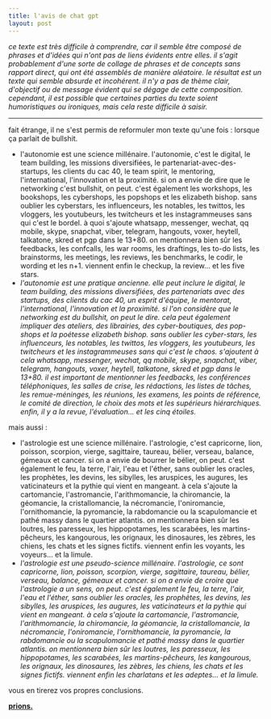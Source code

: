 ```yaml
---
title: l'avis de chat gpt
layout: post
---
```


*ce texte est très difficile à comprendre, car il semble être composé de phrases et d'idées qui n'ont pas de liens évidents entre elles. il s'agit probablement d'une sorte de collage de phrases et de concepts sans rapport direct, qui ont été assemblés de manière aléatoire. le résultat est un texte qui semble absurde et incohérent. il n'y a pas de thème clair, d'objectif ou de message évident qui se dégage de cette composition. cependant, il est possible que certaines parties du texte soient humoristiques ou ironiques, mais cela reste difficile à saisir.*

---

fait étrange, il ne s'est permis de reformuler mon texte qu'une fois : lorsque ça parlait de bullshit.

- l'autonomie est une science millénaire. l'autonomie, c'est le digital, le team building, les missions diversifiées, le partenariat-avec-des-startups, les clients du cac 40, le team spirit, le mentoring, l'international, l'innovation et la proximité. si on a envie de dire que le networking c'est bullshit, on peut. c'est également les workshops, les bookshops, les cybershops, les popshops et les elizabeth bishop. sans oublier les cyberstars, les influenceurs, les notables, les twittos, les vloggers, les youtubeurs, les twitcheurs et les instagrammeuses sans qui c'est le bordel. à quoi s'ajoute whatsapp, messenger, wechat, qq mobile, skype, snapchat, viber, telegram, hangouts, voxer, heytell, talkatone, skred et pgp dans le 13+80. on mentionnera bien sûr les feedbacks, les confcalls, les war rooms, les draftings, les to-do lists, les brainstorms, les meetings, les reviews, les benchmarks, le codir, le wording et les n+1. viennent enfin le checkup, la review... et les five stars.
- *l'autonomie est une pratique ancienne. elle peut inclure le digital, le team building, des missions diversifiées, des partenariats avec des startups, des clients du cac 40, un esprit d'équipe, le mentorat, l'international, l'innovation et la proximité. si l'on considère que le networking est du bullshit, on peut le dire. cela peut également impliquer des ateliers, des librairies, des cyber-boutiques, des pop-shops et la poétesse elizabeth bishop. sans oublier les cyber-stars, les influenceurs, les notables, les twittos, les vloggers, les youtubeurs, les twitcheurs et les instagrammeuses sans qui c'est le chaos. s'ajoutent à cela whatsapp, messenger, wechat, qq mobile, skype, snapchat, viber, telegram, hangouts, voxer, heytell, talkatone, skred et pgp dans le 13+80. il est important de mentionner les feedbacks, les conférences téléphoniques, les salles de crise, les rédactions, les listes de tâches, les remue-méninges, les réunions, les examens, les points de référence, le comité de direction, le choix des mots et les supérieurs hiérarchiques. enfin, il y a la revue, l'évaluation... et les cinq étoiles.*

mais aussi :

- l'astrologie est une science millénaire. l'astrologie, c'est capricorne, lion, poisson, scorpion, vierge, sagittaire, taureau, bélier, verseau, balance, gémeaux et cancer. si on a envie de bourrer le bélier, on peut. c'est également le feu, la terre, l'air, l'eau et l'éther, sans oublier les oracles, les prophètes, les devins, les sibylles, les aruspices, les augures, les vaticinateurs et la pythie qui vient en mangeant. à cela s'ajoute la cartomancie, l'astromancie, l'arithmomancie, la chiromancie, la géomancie, la cristallomancie, la nécromancie, l'oniromancie, l'ornithomancie, la pyromancie, la rabdomancie ou la scapulomancie et pathé massy dans le quartier atlantis. on mentionnera bien sûr les loutres, les paresseux, les hippopotames, les scarabées, les martins-pêcheurs, les kangourous, les orignaux, les dinosaures, les zèbres, les chiens, les chats et les signes fictifs. viennent enfin les voyants, les voyeurs... et la limule.
- *l'astrologie est une pseudo-science millénaire. l'astrologie, ce sont capricorne, lion, poisson, scorpion, vierge, sagittaire, taureau, bélier, verseau, balance, gémeaux et cancer. si on a envie de croire que l'astrologie a un sens, on peut. c'est également le feu, la terre, l'air, l'eau et l'éther, sans oublier les oracles, les prophètes, les devins, les sibylles, les aruspices, les augures, les vaticinateurs et la pythie qui vient en mangeant. à cela s'ajoute la cartomancie, l'astromancie, l'arithmomancie, la chiromancie, la géomancie, la cristallomancie, la nécromancie, l'oniromancie, l'ornithomancie, la pyromancie, la rabdomancie ou la scapulomancie et pathé massy dans le quartier atlantis. on mentionnera bien sûr les loutres, les paresseux, les hippopotames, les scarabées, les martins-pêcheurs, les kangourous, les orignaux, les dinosaures, les zèbres, les chiens, les chats et les signes fictifs. viennent enfin les charlatans et les adeptes... et la limule.*

vous en tirerez vos propres conclusions.

[**prions.**](../prions.html)

